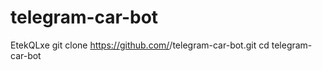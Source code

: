 # telegram-car-bot
EtekQLxe
git clone https://github.com/<your-username>/telegram-car-bot.git
cd telegram-car-bot
